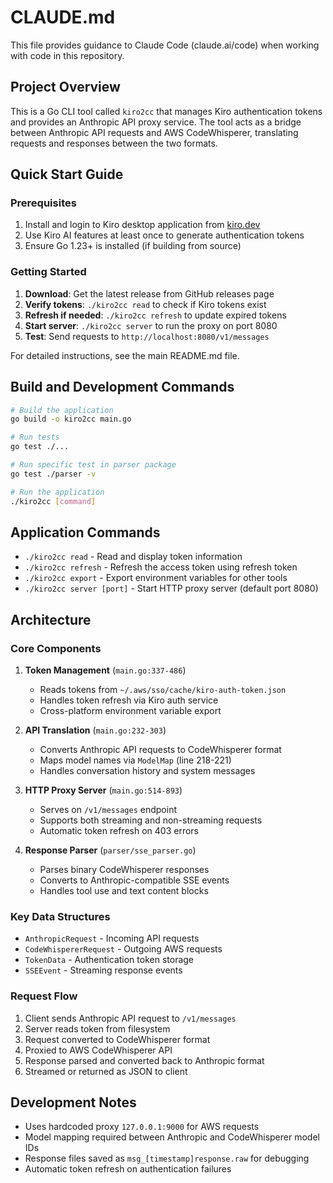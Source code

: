 # CLAUDE.md

This file provides guidance to Claude Code (claude.ai/code) when working with code in this repository.

## Project Overview

This is a Go CLI tool called `kiro2cc` that manages Kiro authentication tokens and provides an Anthropic API proxy service. The tool acts as a bridge between Anthropic API requests and AWS CodeWhisperer, translating requests and responses between the two formats.

## Quick Start Guide

### Prerequisites
1. Install and login to Kiro desktop application from [kiro.dev](https://kiro.dev)
2. Use Kiro AI features at least once to generate authentication tokens
3. Ensure Go 1.23+ is installed (if building from source)

### Getting Started
1. **Download**: Get the latest release from GitHub releases page
2. **Verify tokens**: `./kiro2cc read` to check if Kiro tokens exist
3. **Refresh if needed**: `./kiro2cc refresh` to update expired tokens  
4. **Start server**: `./kiro2cc server` to run the proxy on port 8080
5. **Test**: Send requests to `http://localhost:8080/v1/messages`

For detailed instructions, see the main README.md file.

## Build and Development Commands

```bash
# Build the application
go build -o kiro2cc main.go

# Run tests
go test ./...

# Run specific test in parser package
go test ./parser -v

# Run the application
./kiro2cc [command]
```

## Application Commands

- `./kiro2cc read` - Read and display token information
- `./kiro2cc refresh` - Refresh the access token using refresh token
- `./kiro2cc export` - Export environment variables for other tools
- `./kiro2cc server [port]` - Start HTTP proxy server (default port 8080)

## Architecture

### Core Components

1. **Token Management** (`main.go:337-486`)
   - Reads tokens from `~/.aws/sso/cache/kiro-auth-token.json`
   - Handles token refresh via Kiro auth service
   - Cross-platform environment variable export

2. **API Translation** (`main.go:232-303`)
   - Converts Anthropic API requests to CodeWhisperer format
   - Maps model names via `ModelMap` (line 218-221)
   - Handles conversation history and system messages

3. **HTTP Proxy Server** (`main.go:514-893`)
   - Serves on `/v1/messages` endpoint
   - Supports both streaming and non-streaming requests
   - Automatic token refresh on 403 errors

4. **Response Parser** (`parser/sse_parser.go`)
   - Parses binary CodeWhisperer responses
   - Converts to Anthropic-compatible SSE events
   - Handles tool use and text content blocks

### Key Data Structures

- `AnthropicRequest` - Incoming API requests
- `CodeWhispererRequest` - Outgoing AWS requests  
- `TokenData` - Authentication token storage
- `SSEEvent` - Streaming response events

### Request Flow

1. Client sends Anthropic API request to `/v1/messages`
2. Server reads token from filesystem
3. Request converted to CodeWhisperer format
4. Proxied to AWS CodeWhisperer API
5. Response parsed and converted back to Anthropic format
6. Streamed or returned as JSON to client

## Development Notes

- Uses hardcoded proxy `127.0.0.1:9000` for AWS requests
- Model mapping required between Anthropic and CodeWhisperer model IDs
- Response files saved as `msg_[timestamp]response.raw` for debugging
- Automatic token refresh on authentication failures